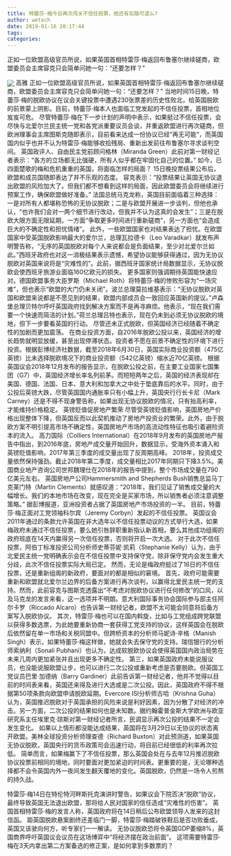 ```yaml
---
title: 特雷莎·梅今日再次闯关不信任投票，她还有后路可退么?
author: wetech
date: 2019-01-16 20:17:44
tags: 
categories: 
---
```

正如一位欧盟高级官员所说，如果英国首相特雷莎·梅返回布鲁塞尔继续磋商，欧盟委员会主席容克只会简单问她一句：“还要怎样？”
<!-- more -->
<img align="center" border="0" src="https://imgcdn.yicai.com/uppics/images/2019/01/09a02a0aad0ca714bf464898f00039e7.jpg" />
高雅
正如一位欧盟高级官员所说，如果英国首相特雷莎·梅返回布鲁塞尔继续磋商，欧盟委员会主席容克只会简单问她一句：“还要怎样？”
当地时间15日晚，特蕾莎·梅的脱欧协议在议会关键投票中遭遇230张票差的历史性败北，给英国脱欧的前景蒙上阴影。目前，特蕾莎·梅本人也面临工党发起的不信任投票，首相地位岌岌可危。
尽管特蕾莎·梅在下一步计划的声明中表示，如果挺过不信任投票，会尽快与北爱尔兰民主统一党和各党派重要议员会谈，并重返欧盟进行再次磋商，但欧洲理事会主席图斯克随即表示，目前看来达成一份协议已经“再无可能”，而英国国内似乎也并不认为特雷莎·梅能够收拾残局、重新出发前往布鲁塞尔寻求谈判空间。
英国政评人、自由民主党前顾问格林（Miranda Green）此前对第一财经记者表示：“各方的立场都无比强硬，所有人似乎都在牢固化自己的位置。”
如今，已四面楚歌的梅和危机重重的英国，将面临怎样的局面？
15日晚投票结果公布后，欧盟和成员国随即表达了并不乐观的态度。
容克表示：“投票结果让英国无协议退出欧盟的风险加大了。但我们都不想看到这样的局面，因此欧盟委员会将继续进行预案工作，确保欧盟做好准备。”
法国总统马克龙称，英国目前面临着三种选择：一是对所有人都堪称恐怖的无协议脱欧；二是与欧盟开展进一步谈判，但他也承认，“也许我们会对一两个细节进行改动，但我并不认为这真的会发生”；三是在脱欧大限方面无限延期，一方面“争取更多时间进行重新磋商”，另一方面也“会造成巨大的不确定性和担忧情绪”。
此外，一些欧盟国家也对结果表达了担忧。在欧盟国家中受英国脱欧影响最大的爱尔兰，总理瓦拉德卡（Leo Varadkar）就发布声明警告称，“无序的英国脱欧对每个人来说都会是负面结果，至少对北爱尔兰如此。”西班牙政府也对这一消极结果表示遗憾，希望协议能够获得通过，因为无协议脱欧对英国来说将是“灾难性的”。此前，据西班牙国家统计局数据显示，无协议脱欧会使西班牙旅游业面临160亿欧元的损失。
更多国家则强调期待英国能快速应对。德国欧盟事务大臣罗斯（Michael Roth）将特蕾莎·梅的惨败形容为“一场灾难”，但也表示“欧盟的大门仍未关闭”。波兰总理莫拉维基表示：“无协议脱欧对英国和欧盟来说都是不愿见到的结果，欧盟内部成员会一致回应英国新的提议。”卢森堡总理贝特尔呼吁英国政府找到解决方案而不是再寻麻烦。他表示，“现在我们需要一个快速而简洁的计划。”荷兰总理吕特也表示，现在仍未到必须无协议脱欧的境地，但下一步要看英国的行动。
尽管还未正式脱欧，但英国经济已经随着不确定性的加剧而更加震荡。
在商业投资方面，自2016年脱欧公投以来，英国经济的增长趋势就明显放缓，甚至出现停滞状态。投资者不愿在前景不确定性的环境下进行投资。根据彭博经济社数据，截至2018年6月30日，英国实际商业投资额（475亿英镑）比未选择脱欧境况下的商业投资额（542亿英镑）缩水近70亿英镑。
根据英国议会2018年12月发布的报告显示，在脱欧公投之前，在主要工业国家七国集团（G7）中，英国经济增长率名列前茅。而短短两年之后，英国的经济表现却在美国、德国、法国、日本、意大利和加拿大之中处于垫底靠后的水平。同时，由于公投后英镑大跌，尽管英国国内通胀率只有小幅上升，英国央行行长卡尼（Mark Carney）还是不得不现身警告称，如果出现无协议脱欧的情况，只有抬高利率，才能维持价格稳定。
英镑贬值促房地产繁荣
尽管受英镑贬值影响，英国房地产价格出现整体下降，但英国反而以此契机推动了房地产投资业的繁荣。此外，由于脱欧方案不明引提高市场不确定性，英国房地产市场的高流动性特征也吸引着避险资本的流入。
高力国际（Colliers International）在2018年9月发布的英国房地产报告中指出，到2016年底，房地产成交量开始回升，数据显示，受海外资本涌入和英镑贬值影响，2017年第三季度的成交量出现了反周期高峰。
2018年，投资成交量依然保持强劲。截止2018年第二季度，成交量相比2017年同期只下降3.5%。美国商业地产咨询公司世邦魏理仕在2018年的报告中提到，整个市场成交量在790亿美元左右。
英国房地产公司Hammersmith and Shepherds Bush销售总监马丁克莱门特（Martin Clements）就感叹道：“2018年，我们见证了销售成交量的大幅增长。我们的本地市场在改变，现在完全是买家市场，所以销售者必须注意调整策略。” 据彭博报道，亚洲投资者占据了英国房地产市场投资的一半。
目前，特蕾莎·梅正面对工党领袖科尔宾（Jeremy Corbyn）发起的不信任投票。
英国议会2011年通过的条款允许英国在非大选年以不信任投票动议的方式举行大选，如果梅政府未通过不信任投票，要么她引咎辞职重新指认新首相，要么其他成功组阁的政府班底在14天内赢得另一次信任投票，否则将开启一次大选。
对于此次不信任投票，阿伯丁标准投资公司分析师史蒂芬妮·凯莉（Stephanie Kelly）认为，由于北爱民主统一党明确表示会在不信任投票中支持保守党，除非保守党内会发生重大分歧，此次不信任投票实际大局已定。
然而，无论是梅政府挺过了16日的不信任投票，还是重新组阁的新政府，要面对的都是相似的窘境。
首先，政府可能需要重新和欧盟就北爱尔兰边界的后备方案进行再次谈判，以赢得北爱民主统一党的支持。然而，此前容克与图斯克透露出“不考虑对脱欧协议进行任何修改”的口风，以及马克龙的发言来看，这一选项并不明朗。意大利国际事务协会国际参与部主任阿尔卡罗（Riccado Alcaro）也告诉第一财经记者，欧盟不太可能会同意将后备方案写入脱欧协议。
其次，特雷莎·梅也可以在国内斡旋，比如与工党组成跨党联盟以获得多数选票，为此她要重新协商一套获得工党支持的协议，这样英国会在脱欧后依然留在单一市场和关税同盟中。但跨桥资本的分析师马妮诗·辛格（Manish Singh）表示，如果特蕾莎·梅这样做，她就会失去保守党的支持。瑞信银行的分析师索纳利（Sonali Pubhani）也认为，达成软脱欧协议会使得英国国内政治局势在未来几周内更加紧张并且出现更多不确定性。
第三，如果英国政府未能说服议员，也没能说服欧盟让步，也可以进行二次公投或重新考虑是否要脱欧。但英国工党议员巴里·加德纳（Barry Gardiner）此前告诉第一财经记者，他并不觉得以目前的时间表来看，英国还来得及进行大选或是二次公投。因此，英国政府不得不根据第50项条款向欧盟申请脱欧延期。Evercore ISI分析师古哈（Krishna Guha）认为，英国推迟脱欧对于英国承担的风险来说是利好因素，因为分散了对经济的冲击。另一方面，二次公投的结果如何也是未知数。据约翰霍普金斯大学欧洲与欧亚研究系主任埃里克·琼斯对第一财经记者所言，民调显示再次公投的结果不一定会发生变化。
如果以上情形都没能达成结果，英国将在3月29日以无协议的状态离开欧盟。美林全球投资分析师理查德（Richard Buxton）对此预测道，如果英国无协议脱欧，英国央行的货币政策司会迅速行动，将目前已经很低的利率再次拉低。
简单而言，如果梅赢下了不信任投票，那么英国会处在与去年12月推迟脱欧协议投票前相同的境地，同时要面对更加紧迫的时间表。更重要的是，无论哪种选择都不会令英国内外一夜间发生翻天覆地的变化。英国脱欧，仍然是一场令人煎熬的持久战。
 
 
特雷莎·梅14日在特伦特河畔斯托克演讲时警告，如果议会下院否决“脱欧”协议，最终导致英国无法退出欧盟，那将给人民对国家的信任造成“灾难性的伤害”。
英国首相特雷莎·梅的发言人称，英国政府将在14日稍后公布欧盟领导人发来的这封信函。
距英国脱欧悬案剧终还差临门一脚，特雷莎·梅踏破铁鞋后是否功败垂成，英国又该驶向何方，听专家们一一解读。
无协议脱欧恐将令英国GDP萎缩8%，英国商界呼吁英国议会议员在这场博弈中“将经济摆在政治前面”。
这项需要特雷莎·梅在3天内拿出第二方案备选的修正案，是如何拿到多数票的？
